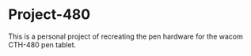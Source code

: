 # Project-480
This is a personal project of recreating the pen hardware for the wacom CTH-480 pen tablet.
